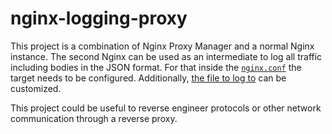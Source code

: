 # nginx-logging-proxy

This project is a combination of Nginx Proxy Manager and a normal Nginx instance. The second Nginx can be used as an intermediate to log all traffic including bodies in the JSON format. For that inside the [`nginx.conf`](proxy/nginx.conf#L40) the target needs to be configured. Additionally, [the file to log to](proxy/nginx.conf#L37) can be customized.

This project could be useful to reverse engineer protocols or other network communication through a reverse proxy.
